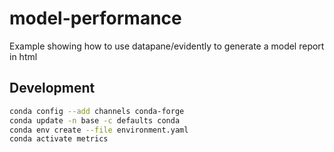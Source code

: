 # model-performance

Example showing how to use datapane/evidently to generate a model report in html

## Development

```bash
conda config --add channels conda-forge
conda update -n base -c defaults conda
conda env create --file environment.yaml
conda activate metrics

